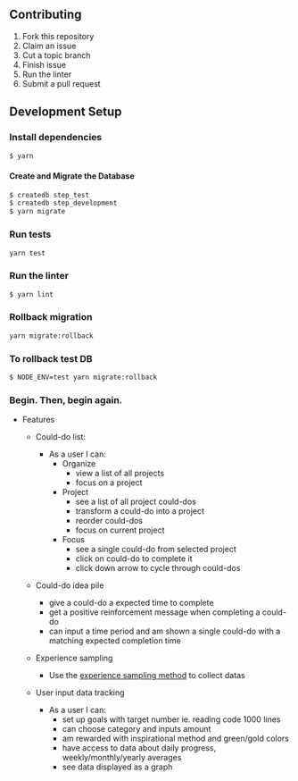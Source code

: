 ## Contributing

1. Fork this repository
2. Claim an issue
3. Cut a topic branch
4. Finish issue
6. Run the linter
5. Submit a pull request

## Development Setup

### Install dependencies
```sh
$ yarn
```

#### Create and Migrate the Database

```sh
$ createdb step_test
$ createdb step_development
$ yarn migrate
```

### Run tests
```sh
yarn test
```

### Run the linter
```sh
$ yarn lint
```

### Rollback migration
```sh
yarn migrate:rollback
```

### To rollback test DB
```sh
$ NODE_ENV=test yarn migrate:rollback
```

### Begin. Then, begin again.
* Features
  * Could-do list:
    * As a user I can:
      * Organize
        * view a list of all projects
        * focus on a project
      * Project
        * see a list of all project could-dos
        * transform a could-do into a project
        * reorder could-dos
        * focus on current project
      * Focus
        * see a single could-do from selected project
        * click on could-do to complete it
        * click down arrow to cycle through could-dos

  * Could-do idea pile
    * give a could-do a expected time to complete
    * get a positive reinforcement message when completing a could-do
    * can input a time period and am shown a single could-do with a matching expected completion time

  * Experience sampling
    * Use the [experience sampling method](https://en.wikipedia.org/wiki/Experience_sampling_method) to collect datas

  * User input data tracking
    * As a user I can:
      * set up goals with target number ie. reading code 1000 lines
      * can choose category and inputs amount
      * am rewarded with inspirational method and green/gold colors
      * have access to data about daily progress, weekly/monthly/yearly averages
      * see data displayed as a graph
